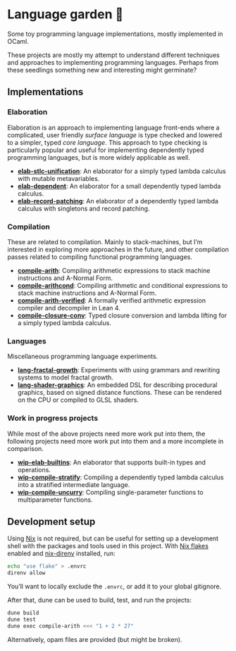 # Language garden 🌱

Some toy programming language implementations, mostly implemented in OCaml.

These projects are mostly my attempt to understand different techniques and
approaches to implementing programming languages. Perhaps from these seedlings
something new and interesting might germinate?

## Implementations

### Elaboration

Elaboration is an approach to implementing language front-ends where a complicated,
user friendly _surface language_ is type checked and lowered to a simpler, typed
_core language_. This approach to type checking is particularly popular and
useful for implementing dependently typed programming languages, but is more
widely applicable as well.

- [**elab-stlc-unification**](./elab-stlc-unification):
  An elaborator for a simply typed lambda calculus with mutable metavariables.
- [**elab-dependent**](./elab-dependent/):
  An elaborator for a small dependently typed lambda calculus.
- [**elab-record-patching**](./elab-record-patching/):
  An elaborator of a dependently typed lambda calculus with singletons and record patching.

### Compilation

These are related to compilation. Mainly to stack-machines, but I’m interested
in exploring more approaches in the future, and other compilation passes
related to compiling functional programming languages.

- [**compile-arith**](./compile-arith/):
  Compiling arithmetic expressions to stack machine instructions and A-Normal Form.
- [**compile-arithcond**](./compile-arithcond/):
  Compiling arithmetic and conditional expressions to stack machine instructions and A-Normal Form.
- [**compile-arith-verified**](./compile-arith-verified/):
  A formally verified arithmetic expression compiler and decompiler in Lean 4.
- [**compile-closure-conv**](./compile-closure-conv):
  Typed closure conversion and lambda lifting for a simply typed lambda calculus.

### Languages

Miscellaneous programming language experiments.

- [**lang-fractal-growth**](./lang-fractal-growth/):
  Experiments with using grammars and rewriting systems to model fractal growth.
- [**lang-shader-graphics**](./lang-shader-graphics/):
  An embedded DSL for describing procedural graphics, based on signed distance
  functions. These can be rendered on the CPU or compiled to GLSL shaders.

### Work in progress projects

While most of the above projects need more work put into them, the following
projects need more work put into them and a more incomplete in comparison.

- [**wip-elab-builtins**](./wip-elab-builtins/):
  An elaborator that supports built-in types and operations.
- [**wip-compile-stratify**](./wip-compile-stratify/):
  Compiling a dependently typed lambda calculus into a stratified intermediate
  language.
- [**wip-compile-uncurry**](./wip-compile-uncurry/):
  Compiling single-parameter functions to multiparameter functions.

## Development setup

Using [Nix] is not required, but can be useful for setting up a development
shell with the packages and tools used in this project. With [Nix flakes]
enabled and [nix-direnv] installed, run:

```sh
echo "use flake" > .envrc
direnv allow
```

You’ll want to locally exclude the `.envrc`, or add it to your global gitignore.

After that, dune can be used to build, test, and run the projects:

```sh
dune build
dune test
dune exec compile-arith <<< "1 + 2 * 27"
```

Alternatively, opam files are provided (but might be broken).

[Nix]: https://nixos.org
[Nix flakes]: https://nixos.wiki/wiki/Flakes
[nix-direnv]: https://github.com/nix-community/nix-direnv
